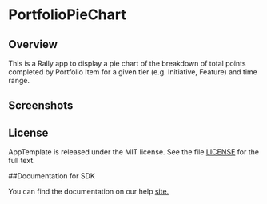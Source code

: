 PortfolioPieChart
=========================

## Overview

This is a Rally app to display a pie chart of the breakdown of total points completed by Portfolio Item for a given tier (e.g. Initiative, Feature) and time range.

## Screenshots



## License

AppTemplate is released under the MIT license.  See the file [LICENSE](./LICENSE) for the full text.

##Documentation for SDK

You can find the documentation on our help [site.](https://help.rallydev.com/apps/2.0/doc/)
